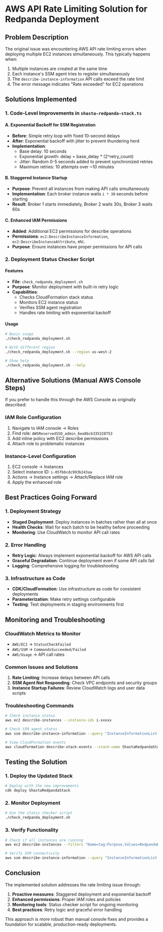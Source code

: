# AWS API Rate Limiting Solution for Redpanda Deployment

## Problem Description

The original issue was encountering AWS API rate limiting errors when deploying multiple EC2 instances simultaneously. This typically happens when:

1. Multiple instances are created at the same time
2. Each instance's SSM agent tries to register simultaneously
3. The `describe-instance-information` API calls exceed the rate limit
4. The error message indicates "Rate exceeded" for EC2 operations

## Solutions Implemented

### 1. Code-Level Improvements in `shasta-redpanda-stack.ts`

#### A. Exponential Backoff for SSM Registration
- **Before**: Simple retry loop with fixed 10-second delays
- **After**: Exponential backoff with jitter to prevent thundering herd
- **Implementation**: 
  - Base delay: 10 seconds
  - Exponential growth: delay = base_delay * (2^retry_count)
  - Jitter: Random 0-5 seconds added to prevent synchronized retries
  - Maximum retries: 10 attempts over ~10 minutes

#### B. Staggered Instance Startup
- **Purpose**: Prevent all instances from making API calls simultaneously
- **Implementation**: Each broker instance waits `i * 30` seconds before starting
- **Result**: Broker 1 starts immediately, Broker 2 waits 30s, Broker 3 waits 60s

#### C. Enhanced IAM Permissions
- **Added**: Additional EC2 permissions for describe operations
- **Permissions**: `ec2:DescribeInstanceInformation`, `ec2:DescribeInstanceAttribute`, etc.
- **Purpose**: Ensure instances have proper permissions for API calls

### 2. Deployment Status Checker Script

#### Features
- **File**: `check_redpanda_deployment.sh`
- **Purpose**: Monitor deployment with built-in retry logic
- **Capabilities**:
  - Checks CloudFormation stack status
  - Monitors EC2 instance status
  - Verifies SSM agent registration
  - Handles rate limiting with exponential backoff

#### Usage
```bash
# Basic usage
./check_redpanda_deployment.sh

# With different region
./check_redpanda_deployment.sh --region us-west-2

# Show help
./check_redpanda_deployment.sh --help
```

## Alternative Solutions (Manual AWS Console Steps)

If you prefer to handle this through the AWS Console as originally described:

### IAM Role Configuration
1. Navigate to IAM console → Roles
2. Find role: `AWSReservedSSO_admin_6ea8bcb335328753`
3. Add inline policy with EC2 describe permissions
4. Attach role to problematic instances

### Instance-Level Configuration
1. EC2 console → Instances
2. Select instance ID: `i-05fb6cdc993b243aa`
3. Actions → Instance settings → Attach/Replace IAM role
4. Apply the enhanced role

## Best Practices Going Forward

### 1. Deployment Strategy
- **Staged Deployment**: Deploy instances in batches rather than all at once
- **Health Checks**: Wait for each batch to be healthy before proceeding
- **Monitoring**: Use CloudWatch to monitor API call rates

### 2. Error Handling
- **Retry Logic**: Always implement exponential backoff for AWS API calls
- **Graceful Degradation**: Continue deployment even if some API calls fail
- **Logging**: Comprehensive logging for troubleshooting

### 3. Infrastructure as Code
- **CDK/CloudFormation**: Use infrastructure as code for consistent deployments
- **Parameterization**: Make retry settings configurable
- **Testing**: Test deployments in staging environments first

## Monitoring and Troubleshooting

### CloudWatch Metrics to Monitor
- `AWS/EC2` → `StatusCheckFailed`
- `AWS/SSM` → `CommandsSucceeded/Failed`
- `AWS/Usage` → API call rates

### Common Issues and Solutions
1. **Rate Limiting**: Increase delays between API calls
2. **SSM Agent Not Responding**: Check VPC endpoints and security groups
3. **Instance Startup Failures**: Review CloudWatch logs and user data scripts

### Troubleshooting Commands
```bash
# Check instance status
aws ec2 describe-instances --instance-ids i-xxxxx

# Check SSM agent status
aws ssm describe-instance-information --query "InstanceInformationList[?InstanceId=='i-xxxxx']"

# View CloudFormation events
aws cloudformation describe-stack-events --stack-name ShastaRedpandaStack
```

## Testing the Solution

### 1. Deploy the Updated Stack
```bash
# Deploy with the new improvements
cdk deploy ShastaRedpandaStack
```

### 2. Monitor Deployment
```bash
# Use the status checker script
./check_redpanda_deployment.sh
```

### 3. Verify Functionality
```bash
# Check if all instances are running
aws ec2 describe-instances --filters "Name=tag:Purpose,Values=RedpandaBroker" --query "Reservations[].Instances[].State.Name"

# Verify SSM connectivity
aws ssm describe-instance-information --query "InstanceInformationList[?contains(InstanceId, 'i-')].[InstanceId,PingStatus]" --output table
```

## Conclusion

The implemented solution addresses the rate limiting issue through:
1. **Proactive measures**: Staggered deployment and exponential backoff
2. **Enhanced permissions**: Proper IAM roles and policies
3. **Monitoring tools**: Status checker script for ongoing monitoring
4. **Best practices**: Retry logic and graceful error handling

This approach is more robust than manual console fixes and provides a foundation for scalable, production-ready deployments. 